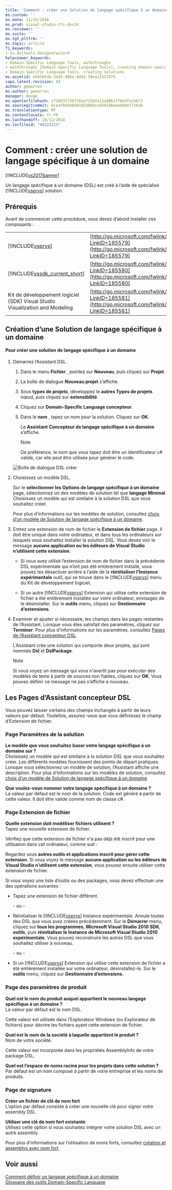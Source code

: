 ```yaml
---
title: 'Comment : créer une Solution de langage spécifique à un domaine | Microsoft Docs'
ms.custom: ''
ms.date: 11/15/2016
ms.prod: visual-studio-tfs-dev14
ms.reviewer: ''
ms.suite: ''
ms.tgt_pltfrm: ''
ms.topic: article
f1_keywords:
- vs.dsltools.designerwizard
helpviewer_keywords:
- Domain-Specific Language Tools, walkthroughs
- walkthroughs [Domain-Specific Language Tools], creating domain-specific language
- Domain-Specific Language Tools, creating solutions
ms.assetid: e585b63b-34d2-405a-8d81-39ea22317975
caps.latest.revision: 43
author: gewarren
ms.author: gewarren
manager: douge
ms.openlocfilehash: cf28035726f20aa715bfe12a48b1378edfacb673
ms.sourcegitcommit: 9ceaf69568d61023868ced59108ae4dd46f720ab
ms.translationtype: MT
ms.contentlocale: fr-FR
ms.lasthandoff: 10/12/2018
ms.locfileid: "49223213"
---
```

# <a name="how-to-create-a-domain-specific-language-solution"></a>Comment : créer une solution de langage spécifique à un domaine
[!INCLUDE[vs2017banner](../includes/vs2017banner.md)]

Un langage spécifique à un domaine (DSL) est créé à l’aide de spécialisé [!INCLUDE[vsprvs](../includes/vsprvs-md.md)] solution.  
  
## <a name="prerequisites"></a>Prérequis  
 Avant de commencer cette procédure, vous devez d’abord installer ces composants :  
  
|||  
|-|-|  
|[!INCLUDE[vsprvs](../includes/vsprvs-md.md)]|[http://go.microsoft.com/fwlink/?LinkID=185579](http://go.microsoft.com/fwlink/?LinkID=185579)|  
|[!INCLUDE[vssdk_current_short](../includes/vssdk-current-short-md.md)]|[http://go.microsoft.com/fwlink/?LinkID=185580](http://go.microsoft.com/fwlink/?LinkID=185580)|  
|Kit de développement logiciel (SDK) Visual Studio Visualization and Modeling|[http://go.microsoft.com/fwlink/?LinkID=185581](http://go.microsoft.com/fwlink/?LinkID=185581)|  
  
## <a name="creating-a-domain-specific-language-solution"></a>Création d’une Solution de langage spécifique à un domaine  
  
#### <a name="to-create-a-domain-specific-language-solution"></a>Pour créer une solution de langage spécifique à un domaine  
  
1.  Démarrez l’Assistant DSL.  
  
    1.  Dans le menu **Fichier** , pointez sur **Nouveau**, puis cliquez sur **Projet**.  
  
    2.  La boîte de dialogue **Nouveau projet** s’affiche.  
  
    3.  Sous **types de projets**, développez le **autres Types de projets** nœud, puis cliquez sur **extensibilité**.  
  
    4.  Cliquez sur **Domain-Specific Language concepteur**.  
  
    5.  Dans le **nom** , tapez un nom pour la solution. Cliquez sur **OK**.  
  
         Le **Assistant Concepteur de langage spécifique à un domaine** s’affiche.  
  
        > [!NOTE]
        >  De préférence, le nom que vous tapez doit être un identificateur c# valide, car elle peut être utilisée pour générer le code.  
  
     ![Boîte de dialogue DSL créer](../modeling/media/create-dsldialog.png "Create_DSLDialog")  
  
2.  Choisissez un modèle DSL.  
  
     Sur le **sélectionner les Options de langage spécifique à un domaine** page, sélectionnez un des modèles de solution tel que **langage Minimal**. Choisissez un modèle qui est similaire à la solution DSL que vous souhaitez créer.  
  
     Pour plus d’informations sur les modèles de solution, consultez [choix d’un modèle de Solution de langage spécifique à un domaine](../modeling/choosing-a-domain-specific-language-solution-template.md).  
  
3.  Entrez une extension de nom de fichier le **Extension de fichier** page. Il doit être unique dans votre ordinateur, et dans tous les ordinateurs sur lesquels vous souhaitez installer la solution DSL. Vous devez voir le message **aucune application ou les éditeurs de Visual Studio n’utilisent cette extension**.  
  
    -   Si vous avez utilisé l’extension de nom de fichier dans la précédente DSL expérimentale qui n’ont pas été entièrement installé, vous pouvez les désactiver arrière à l’aide de la **réinitialiser l’Instance expérimentale** outil, qui se trouve dans le [!INCLUDE[vsprvs](../includes/vsprvs-md.md)] menu du Kit de développement logiciel.  
  
    -   Si un autre [!INCLUDE[vsprvs](../includes/vsprvs-md.md)] Extension qui utilise cette extension de fichier a été entièrement installée sur votre ordinateur, envisagez de le désinstaller. Sur le **outils** menu, cliquez sur **Gestionnaire d’extensions**.  
  
4.  Examiner et ajuster si nécessaire, les champs dans les pages restantes de l’Assistant. Lorsque vous êtes satisfait des paramètres, cliquez sur **Terminer**. Pour plus d’informations sur les paramètres, consultez [Pages de l’Assistant concepteur DSL](#settings).  
  
     L’Assistant crée une solution qui comporte deux projets, qui sont nommés **Dsl** et **DslPackage**.  
  
    > [!NOTE]
    >  Si vous voyez un message qui vous n'avertit pas pour exécuter des modèles de texte à partir de sources non fiables, cliquez sur **OK**. Vous pouvez définir ce message ne pas s’affiche à nouveau.  
  
##  <a name="settings"></a> Les Pages d’Assistant concepteur DSL  
 Vous pouvez laisser certains des champs inchangés à partir de leurs valeurs par défaut. Toutefois, assurez-vous que vous définissez le champ d’Extension de fichier.  
  
### <a name="solution-settings-page"></a>Page Paramètres de la solution  
 **Le modèle que vous souhaitez baser votre langage spécifique à un domaine sur ?**  
 Choisissez un modèle qui est similaire à la solution DSL que vous souhaitez créer. Les différents modèles fournissent des points de départ pratiques. Lorsque vous sélectionnez un modèle de solution, l’Assistant affiche une description. Pour plus d’informations sur les modèles de solution, consultez [choix d’un modèle de Solution de langage spécifique à un domaine](../modeling/choosing-a-domain-specific-language-solution-template.md).  
  
 **Que voulez-vous nommer votre langage spécifique à un domaine ?**  
 La valeur par défaut est le nom de la solution. Code est généré à partir de cette valeur. Il doit être valide comme nom de classe c#.  
  
### <a name="file-extension-page"></a>Page Extension de fichier  
 **Quelle extension doit modéliser fichiers utilisent ?**  
 Tapez une nouvelle extension de fichier.  
  
 Vérifiez que cette extension de fichier n'a pas déjà été inscrit pour une utilisation dans cet ordinateur, comme suit :  
  
 Regardez sous **autres outils et applications inscrit pour gérer cette extension**. Si vous voyez le message **aucune application ou les éditeurs de Visual Studio n’utilisent cette extension**, vous pouvez ensuite utiliser cette extension de fichier.  
  
 Si vous voyez une liste d’outils ou des packages, vous devez effectuer une des opérations suivantes :  
  
-   Tapez une extension de fichier différent.  
  
     \- ou -  
  
-   Réinitialiser le [!INCLUDE[vsprvs](../includes/vsprvs-md.md)] Instance expérimentale. Annule toutes des DSL que vous avez créées précédemment. Sur le **Démarrer** menu, cliquez sur **tous les programmes**, **Microsoft Visual Studio 2010 SDK**, **outils**, puis **réinitialiser le Instance de Microsoft Visual Studio 2010 expérimentale**. Vous pouvez reconstruire les autres DSL que vous souhaitez utiliser à nouveau.  
  
     \- ou -  
  
-   Si un [!INCLUDE[vsprvs](../includes/vsprvs-md.md)] Extension qui utilise cette extension de fichier a été entièrement installée sur votre ordinateur, désinstallez-le. Sur le **outils** menu, cliquez sur **Gestionnaire d’extensions**.  
  
### <a name="product-settings-page"></a>Page des paramètres de produit  
 **Quel est le nom du produit auquel appartient le nouveau langage spécifique à un domaine ?**  
 La valeur par défaut est le nom DSL.  
  
 Cette valeur est utilisée dans l’Explorateur Windows (ou Explorateur de fichiers) pour décrire les fichiers ayant cette extension de fichier.  
  
 **Quel est le nom de la société à laquelle appartient le produit ?**  
 Nom de votre société.  
  
 Cette valeur est incorporée dans les propriétés AssemblyInfo de votre package DSL.  
  
 **Quel est l’espace de noms racine pour les projets dans cette solution ?**  
 Par défaut est un nom composé à partir de votre entreprise et les noms de produits.  
  
### <a name="signing-page"></a>Page de signature  
 **Créer un fichier de clé de nom fort**  
 L’option par défaut consiste à créer une nouvelle clé pour signer votre assembly DSL.  
  
 **Utiliser une clé de nom fort existante**  
 Utilisez cette option si vous souhaitez intégrer votre solution DSL avec un autre assembly.  
  
 Pour plus d’informations sur l’utilisation de noms forts, consultez [création et assemblys avec nom fort](http://go.microsoft.com/fwlink/?LinkId=186073).  
  
## <a name="see-also"></a>Voir aussi  
 [Comment définir un langage spécifique à un domaine](../modeling/how-to-define-a-domain-specific-language.md)   
 [Glossaire des outils Domain-Specific Language](http://msdn.microsoft.com/en-us/ca5e84cb-a315-465c-be24-76aa3df276aa)



